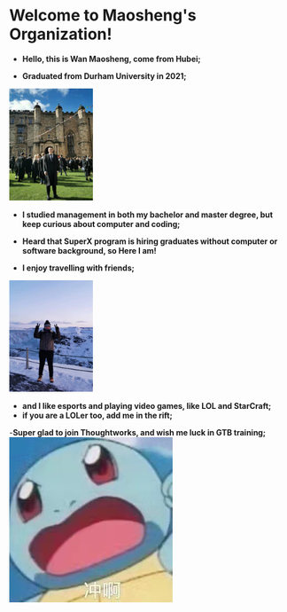 # Welcome to Maosheng's Organization!

 - **Hello, this is Wan Maosheng, come from Hubei;**


 - **Graduated from Durham University in 2021;**
 <img src="pic/1.jpg" alt="me in the Durham Matriculation" width = "30%">

 - **I studied management in both my bachelor and master degree, but keep curious about computer and coding;**


 - **Heard that SuperX program is hiring graduates without computer or software background, so Here I am!**

 - **I enjoy travelling with friends;**
  <img src="pic/2.jpg" alt="me in Iceland" width = "30%">

 - **and I like esports and playing video games, like LOL and StarCraft;**
 - **if you are a LOLer too, add me in the rift;**

 -**Super glad to join Thoughtworks, and wish me luck in GTB training;**
 ![](/pic/3.jpg)

 